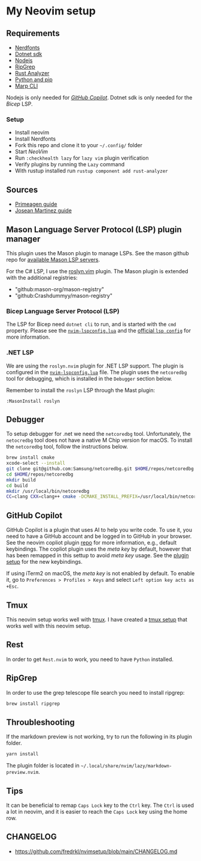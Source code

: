 # My Neovim setup

## Requirements

- [Nerdfonts](https://www.nerdfonts.com/font-downloads)
- [Dotnet sdk](https://dotnet.microsoft.com/en-us/download/visual-studio-sdks)
- [Nodejs](https://nodejs.org/en/download/)
- [RipGrep](https://github.com/BurntSushi/ripgrep)
- [Rust Analyzer](https://rust-analyzer.github.io/manual.html)
- [Python and pip](https://www.python.org/downloads/)
- [Marp CLI](https://github.com/marp-team/marp-cli)

Nodejs is only needed for [_GitHub
Copilot_](https://github.com/features/copilot). Dotnet sdk is only needed for
the _Bicep_ LSP.

### Setup

- Install neovim
- Install Nerdfonts
- Fork this repo and clone it to your `~/.config/` folder
- Start _NeoVim_
- Run `:checkhealth lazy` for `lazy vim` plugin verification
- Verify plugins by running the `Lazy` command
- With rustup installed run `rustup component add rust-analyzer`

## Sources

- [Primeagen guide](https://www.youtube.com/watch?v=w7i4amO_zaE)
- [Josean Martinez guide](https://www.youtube.com/watch?v=6mxWayq-s9I)

## Mason Language Server Protocol (LSP) plugin manager

This plugin uses the Mason plugin to manage LSPs. See the mason github repo for [available Mason LSP servers](https://github.com/williamboman/mason-lspconfig.nvim?tab=readme-ov-file#available-lsp-servers).

For the C# LSP, I use the [roslyn.vim](https://github.com/seblyng/roslyn.nvim) plugin. The Mason plugin is extended with the additional registries:

- "github:mason-org/mason-registry"
- "github:Crashdummyy/mason-registry"

### Bicep Language Server Protocol (LSP)

The LSP for Bicep need `dotnet cli` to run, and is started with the `cmd` property.  Please see the [`nvim-lspconfig.lua`](./lua/fredrkl/plugins/nvim-lspconfig.lua) and the [official `lsp config`](https://github.com/neovim/nvim-lspconfig/blob/master/lua/lspconfig/server_configurations/bicep.lua) for more information.

### .NET LSP

We are using the `roslyn.nvim` plugin for .NET LSP support. The plugin is configured in the [`nvim-lspconfig.lua`](./lua/fredrkl/plugins/nvim-lspconfig.lua) file. The plugin uses the `netcoredbg` tool for debugging, which is installed in the `Debugger` section below.

Remember to install the `roslyn` LSP through the Mast plugin:

`:MasonInstall roslyn`

## Debugger

To setup debugger for .net we need the `netcoredbg` tool. Unfortunately, the `netocredbg` tool does not have a native M Chip version for macOS. To install the `netcoredbg` tool, follow the instructions below.

```bash
brew install cmake
xcode-select --install
git clone git@github.com:Samsung/netcoredbg.git $HOME/repos/netcoredbg
cd $HOME/repos/netcoredbg
mkdir build
cd build
mkdir /usr/local/bin/netcoredbg
CC=clang CXX=clang++ cmake -DCMAKE_INSTALL_PREFIX=/usr/local/bin/netcoredbg
```

## GitHub Copilot

GitHub Copilot is a plugin that uses AI to help you write code. To use it, you need to have a GitHub account and be logged in to GitHub in your browser. See the neovim copliot plugin [repo](https://github.com/zbirenbaum/copilot.lua) for more information, e.g., default keybindings. The copliot plugin uses the _meta key_ by default, however that has been remapped in this settup to avoid _meta key_ usage. See the [plugin setup](./lua/fredrkl/plugins/zbirenbaum-copilot.lua) for the new keybindings.

If using iTerm2 on macOS, the _meta key_ is not enabled by default. To enable it, go to `Preferences > Profiles > Keys` and select `Left option key acts as +Esc`.

## Tmux

This neovim setup works well with [tmux](https://github.com/tmux/tmux/wiki). I have created a [tmux setup](https://github.com/fredrkl/tmux-conf) that works well with this neovim setup.

## Rest

In order to get `Rest.nvim` to work, you need to have `Python` installed.

## RipGrep

In order to use the grep telescope file search you need to install ripgrep:

```bash
brew install ripgrep
```

## Throubleshooting

If the markdown preview is not working, try to run the following in its plugin folder.

```bash
yarn install
```

The plugin folder is located in `~/.local/share/nvim/lazy/markdown-preview.nvim`.

## Tips

It can be beneficial to remap `Caps Lock` key to the `Ctrl` key. The `Ctrl` is used a lot in neovim, and it is easier to reach the `Caps Lock` key using the home row.

## CHANGELOG

- <https://github.com/fredrkl/nvimsetup/blob/main/CHANGELOG.md>
